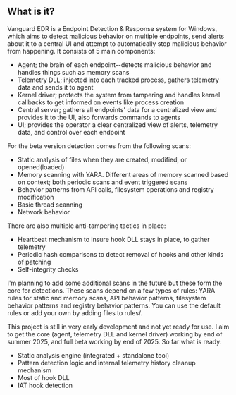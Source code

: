 ## What is it?
Vanguard EDR is a Endpoint Detection & Response system for Windows, which aims to detect malicious behavior on multiple endpoints, send alerts about it to a central UI and attempt to automatically stop malicious behavior from happening.
It consists of 5 main components:
- Agent; the brain of each endpoint--detects malicious behavior and handles things such as memory scans
- Telemetry DLL; injected into each tracked process, gathers telemetry data and sends it to agent
- Kernel driver; protects the system from tampering and handles kernel callbacks to get informed on events like process creation
- Central server; gathers all endpoints' data for a centralized view and provides it to the UI, also forwards commands to agents
- UI; provides the operator a clear centralized view of alerts, telemetry data, and control over each endpoint

For the beta version detection comes from the following scans:
- Static analysis of files when they are created, modified, or opened(loaded)
- Memory scanning with YARA. Different areas of memory scanned based on context; both periodic scans and event triggered scans
- Behavior patterns from API calls, filesystem operations and registry modification
- Basic thread scanning
- Network behavior

There are also multiple anti-tampering tactics in place:
- Heartbeat mechanism to insure hook DLL stays in place, to gather telemetry
- Periodic hash comparisons to detect removal of hooks and other kinds of patching 
- Self-integrity checks

I'm planning to add some additional scans in the future but these form the core for detections.
These scans depend on a few types of rules: YARA rules for static and memory scans, API behavior patterns, filesystem behavior patterns and registry behavior patterns. You can use the default rules or add your own by adding files to rules/.

This project is still in very early development and not yet ready for use. I aim to get the core (agent, telemetry DLL and kernel driver) working by end of summer 2025, and full beta working by end of 2025.
So far what is ready:
- Static analysis engine (integrated + standalone tool)
- Pattern detection logic and internal telemetry history cleanup mechanism
- Most of hook DLL
- IAT hook detection
